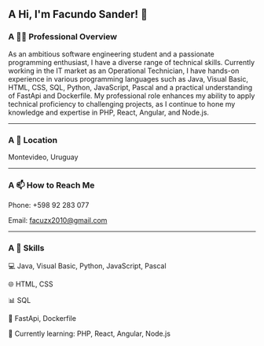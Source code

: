 ## A **Hi, I'm Facundo Sander! 👋**


### A **👨‍💻 Professional Overview**

As an ambitious software engineering student and a passionate programming enthusiast, I have a diverse range of technical skills. Currently working in the IT market as an Operational Technician, I have hands-on experience in various programming languages such as Java, Visual Basic, HTML, CSS, SQL, Python, JavaScript, Pascal and a practical understanding of FastApi and Dockerfile. My professional role enhances my ability to apply technical proficiency to challenging projects, as I continue to hone my knowledge and expertise in PHP, React, Angular, and Node.js.

-------------------------------------------------------------------------------------------------------------------------------------------------------------------

### A **📍 Location**

Montevideo, Uruguay

-------------------------------------------------------------------------------------------------------------------------------------------------------------------

### A **📫 How to Reach Me**

Phone: +598 92 283 077

Email: facuzx2010@gmail.com

-------------------------------------------------------------------------------------------------------------------------------------------------------------------

### A **🚀 Skills**

💻 Java, Visual Basic, Python, JavaScript, Pascal

🌐 HTML, CSS

📊 SQL

🐳 FastApi, Dockerfile

🐍 Currently learning: PHP, React, Angular, Node.js

